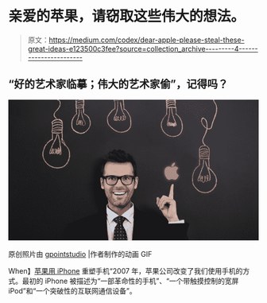# 亲爱的苹果，请窃取这些伟大的想法。

> 原文：<https://medium.com/codex/dear-apple-please-steal-these-great-ideas-e123500c3fee?source=collection_archive---------4----------------------->

## “好的艺术家临摹；伟大的艺术家偷”，记得吗？

![](img/38c36b2ac6cc981a9959ef0ab0470e1e.png)

原创照片由 [gpointstudio](https://www.freepik.com/free-photo/i-have-lot-good-ideas_10676573.htm) |作者制作的动画 GIF

When】[苹果用 iPhone](https://www.apple.com/newsroom/2007/01/09Apple-Reinvents-the-Phone-with-iPhone/) 重塑手机“2007 年，苹果公司改变了我们使用手机的方式。最初的 iPhone 被描述为“一部革命性的手机”、“一个带触摸控制的宽屏 iPod”和“一个突破性的互联网通信设备”。